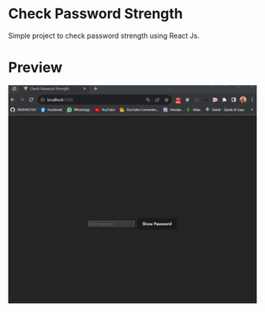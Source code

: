 # Check Password Strength

Simple project to check password strength using React Js.

# Preview

<img src="preview/preview.gif" alt="Screenshot">
